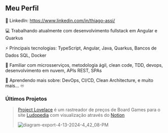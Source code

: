 
## Meu Perfil
<!--
🏆 Currículo: https://thiago-assi.herokuapp.com/
-->
📂 LinkedIn: https://www.linkedin.com/in/thiago-assi/

💻 Trabalhando atualmente com desenvolvimento fullstack em Angular e Quarkus

⚡ Principais tecnologias: TypeScript, Angular, Java, Quarkus, Bancos de Dados SQL, Docker

🎈 Familiar com microsserviços, metodologia ágil, clean code, TDD, devops, desenvolvimento em nuvem, APIs REST, SPAs

🌱 Aprendendo mais sobre: DevOps, CI/CD, Clean Architecture, e muito mais... :infinity:


### Últimos Projetos
> [Project Lovelace](https://github.com/Project-Lovelace-HQ/) é um rastreador de preços de Board Games para o site [Ludopedia](https://ludopedia.com.br/) com visualização através do [Notion](https://www.notion.so/)
>
> ![diagram-export-4-13-2024-4_42_08-PM](https://github.com/AloneInAbyss/aloneinabyss/assets/37054274/9272a5cb-ffa8-4d8f-ac54-0aa3a07c6540)


